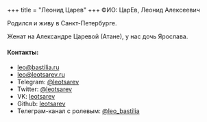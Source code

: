 +++
title = "Леонид Царев"
+++
ФИО: ЦарЕв, Леонид Алексеевич

Родился и живу в Санкт-Петербурге.

Женат на Александре Царевой (Атане), у нас дочь Ярослава.

#### Контакты:

 - [leo@bastilia.ru](mailto:leo@bastilia.ru)
 - [leo@leotsarev.ru](mailto:leo@leotsarev.ru)
 - Telegram: [@leotsarev](https://t.me/@leotsarev)
 - Twitter: [@leotsarev](https://twitter.com/@leotsarev)
 - VK: [leotsarev](https://vk.com/leotsarev)
 - Github: [leotsarev](https://github.com/leotsarev)
 - Телеграм-канал с ролевым: [@leo_bastilia](https://t.me/leo_bastilia)